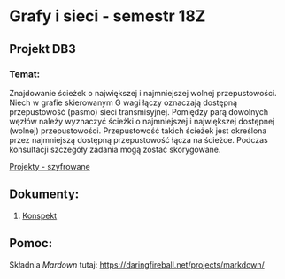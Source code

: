 # Grafy i sieci - semestr 18Z
## Projekt DB3
### Temat:
Znajdowanie ścieżek o największej i najmniejszej wolnej przepustowości. 
Niech w grafie skierowanym G wagi łączy oznaczają dostępną przepustowość (pasmo) sieci transmisyjnej. Pomiędzy parą dowolnych węzłów należy wyznaczyć ścieżki o najmniejszej i największej dostępnej (wolnej) przepustowości. Przepustowość takich ścieżek jest określona przez najmniejszą dostępną przepustowość łącza na ścieżce. Podczas konsultacji szczegóły zadania mogą zostać skorygowane. 

[Projekty - szyfrowane](18Z_projekty.zip)

## Dokumenty:
1. [Konspekt](docs/Konspekt.md)

## Pomoc:
Składnia *Mardown* tutaj: https://daringfireball.net/projects/markdown/